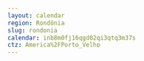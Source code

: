 ```yaml
---
layout: calendar
region: Rondônia
slug: rondonia
calendar: inb8m0fj16qgd82qi3qtq3m37s
ctz: America%2FPorto_Velho
---
```

